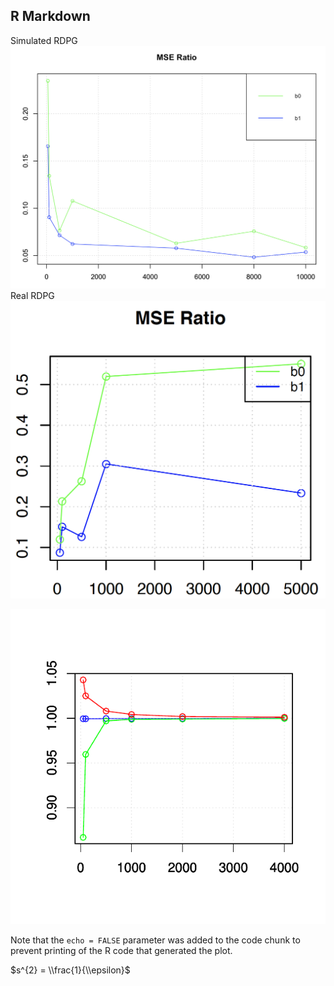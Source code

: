 R Markdown
----------


Simulated RDPG
![](RDPG_ME_size_files/figure-markdown_github/simulated_rdpg.png)
Real RDPG
![](RDPG_ME_size_files/figure-markdown_github/real_rdpg.png)

![](RDPG_ME_files/beta0_size.png)


Note that the `echo = FALSE` parameter was added to the code chunk to prevent printing of the R code that generated the plot.

$s^{2} = \\frac{1}{\\epsilon}$
